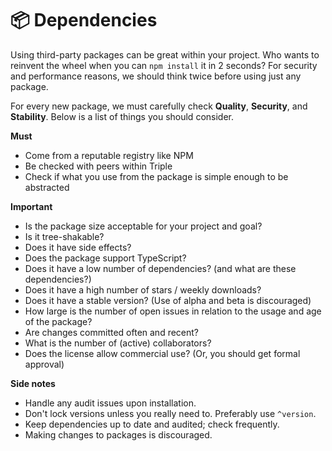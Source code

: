 # 📦 Dependencies

Using third-party packages can be great within your project. Who wants to reinvent the wheel when you can `npm install` it in 2 seconds? For security and performance reasons, we should think twice before using just any package.

For every new package, we must carefully check **Quality**, **Security**, and **Stability**. Below is a list of things you should consider.

**Must**

- Come from a reputable registry like NPM
- Be checked with peers within Triple
- Check if what you use from the package is simple enough to be abstracted

**Important**

- Is the package size acceptable for your project and goal?
- Is it tree-shakable?
- Does it have side effects?
- Does the package support TypeScript?
- Does it have a low number of dependencies? (and what are these dependencies?)
- Does it have a high number of stars / weekly downloads?
- Does it have a stable version? (Use of alpha and beta is discouraged)
- How large is the number of open issues in relation to the usage and age of the package?
- Are changes committed often and recent?
- What is the number of (active) collaborators?
- Does the license allow commercial use? (Or, you should get formal approval)

**Side notes**

- Handle any audit issues upon installation.
- Don't lock versions unless you really need to. Preferably use `^version`.
- Keep dependencies up to date and audited; check frequently.
- Making changes to packages is discouraged.
